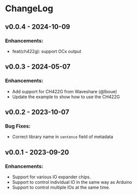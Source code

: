 # ChangeLog

## v0.0.4 - 2024-10-09

### Enhancements:

* feat(ch422g): support OCx output

## v0.0.3 - 2024-05-07

### Enhancements:

* Add support for CH422G from Waveshare (@lboue)
* Update the example to show how to use the CH422G

## v0.0.2 - 2023-10-07

### Bug Fixes:

* Correct library name in `sentence` field of metadata

## v0.0.1 - 2023-09-20

### Enhancements:

* Support for various IO expander chips.
* Support to control individual IO in the same way as Arduino
* Support to control multiple IOs at the same time.

